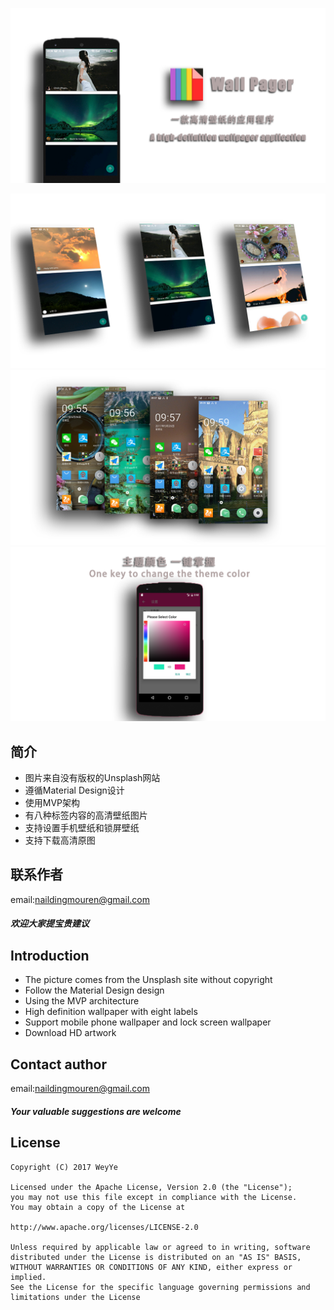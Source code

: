 ![image](https://github.com/DingMouRen/WallPager/raw/master/imgs/img3.png)<br>

![image](https://github.com/DingMouRen/WallPager/raw/master/imgs/img1.png)<br>
![image](https://github.com/DingMouRen/WallPager/raw/master/imgs/img2.png)<br>
![image](https://github.com/DingMouRen/WallPager/raw/master/imgs/img5.png)<br>
## 简介
* 图片来自没有版权的Unsplash网站
* 遵循Material Design设计
* 使用MVP架构
* 有八种标签内容的高清壁纸图片
* 支持设置手机壁纸和锁屏壁纸
* 支持下载高清原图
## 联系作者
email:naildingmouren@gmail.com
##### 欢迎大家提宝贵建议
## Introduction
* The picture comes from the Unsplash site without copyright
* Follow the Material Design design
* Using the MVP architecture
* High definition wallpaper with eight labels
* Support mobile phone wallpaper and lock screen wallpaper
* Download HD artwork
## Contact author
email:naildingmouren@gmail.com
##### Your valuable suggestions are welcome
## License
```
Copyright (C) 2017 WeyYe

Licensed under the Apache License, Version 2.0 (the "License");
you may not use this file except in compliance with the License.
You may obtain a copy of the License at

http://www.apache.org/licenses/LICENSE-2.0

Unless required by applicable law or agreed to in writing, software
distributed under the License is distributed on an "AS IS" BASIS,
WITHOUT WARRANTIES OR CONDITIONS OF ANY KIND, either express or implied.
See the License for the specific language governing permissions and
limitations under the License
```